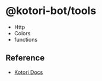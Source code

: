 # @kotori-bot/tools

- Http
- Colors
- functions

## Reference

- [Kotori Docs](https://kotori.js.org/)
